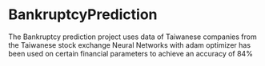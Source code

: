 # BankruptcyPrediction
The Bankruptcy prediction project uses data of Taiwanese companies from the Taiwanese stock exchange
Neural Networks with adam optimizer has been used on certain financial parameters to achieve an accuracy of 84%
